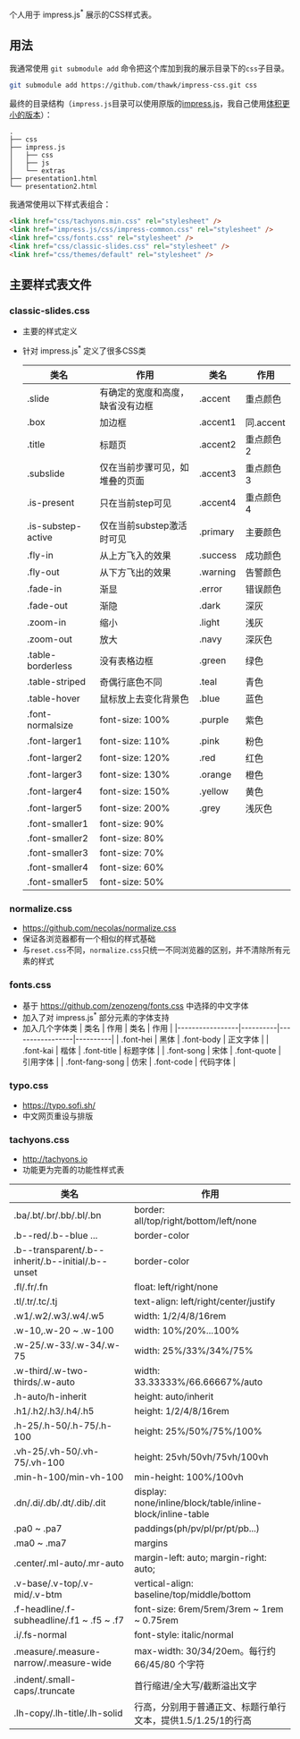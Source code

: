 个人用于 impress.js<sup>*</sup> 展示的CSS样式表。

## 用法

我通常使用 ``git submodule add`` 命令把这个库加到我的展示目录下的``css``子目录。

```sh
git submodule add https://github.com/thawk/impress-css.git css
```

最终的目录结构（``impress.js``目录可以使用原版的[impress.js](https://github.com/impress/impress.js)，我自己使用[体积更小的版本](https://github.com/thawk/impress-shim)）：
```
.
├── css
├── impress.js
│   ├── css
│   ├── js
│   └── extras
├── presentation1.html
└── presentation2.html
```

我通常使用以下样式表组合：

```html
<link href="css/tachyons.min.css" rel="stylesheet" />
<link href="impress.js/css/impress-common.css" rel="stylesheet" />
<link href="css/fonts.css" rel="stylesheet" />
<link href="css/classic-slides.css" rel="stylesheet" />
<link href="css/themes/default" rel="stylesheet" />
```

## 主要样式表文件

### classic-slides.css

* 主要的样式定义
* 针对 impress.js<sup>*</sup> 定义了很多CSS类

  | 类名               | 作用                             | 类名     | 作用      |
  |--------------------|----------------------------------|----------|-----------|
  | .slide             | 有确定的宽度和高度，缺省没有边框 | .accent  | 重点颜色  |
  | .box               | 加边框                           | .accent1 | 同.accent |
  | .title             | 标题页                           | .accent2 | 重点颜色2 |
  | .subslide          | 仅在当前步骤可见，如堆叠的页面   | .accent3 | 重点颜色3 |
  | .is-present        | 只在当前step可见                 | .accent4 | 重点颜色4 |
  | .is-substep-active | 仅在当前substep激活时可见        | .primary | 主要颜色  |
  | .fly-in            | 从上方飞入的效果                 | .success | 成功颜色  |
  | .fly-out           | 从下方飞出的效果                 | .warning | 告警颜色  |
  | .fade-in           | 渐显                             | .error   | 错误颜色  |
  | .fade-out          | 渐隐                             | .dark    | 深灰      |
  | .zoom-in           | 缩小                             | .light   | 浅灰      |
  | .zoom-out          | 放大                             | .navy    | 深灰色    |
  | .table-borderless  | 没有表格边框                     | .green   | 绿色      |
  | .table-striped     | 奇偶行底色不同                   | .teal    | 青色      |
  | .table-hover       | 鼠标放上去变化背景色             | .blue    | 蓝色      |
  | .font-normalsize   | font-size: 100%                  | .purple  | 紫色      |
  | .font-larger1      | font-size: 110%                  | .pink    | 粉色      |
  | .font-larger2      | font-size: 120%                  | .red     | 红色      |
  | .font-larger3      | font-size: 130%                  | .orange  | 橙色      |
  | .font-larger4      | font-size: 150%                  | .yellow  | 黄色      |
  | .font-larger5      | font-size: 200%                  | .grey    | 浅灰色    |
  | .font-smaller1     | font-size: 90%                   |          |           |
  | .font-smaller2     | font-size: 80%                   |          |           |
  | .font-smaller3     | font-size: 70%                   |          |           |
  | .font-smaller4     | font-size: 60%                   |          |           |
  | .font-smaller5     | font-size: 50%                   |          |           |

  
### normalize.css

* https://github.com/necolas/normalize.css
* 保证各浏览器都有一个相似的样式基础
* 与``reset.css``不同，``normalize.css``只统一不同浏览器的区别，并不清除所有元素的样式

### fonts.css

* 基于 https://github.com/zenozeng/fonts.css 中选择的中文字体
* 加入了对 impress.js<sup>*</sup> 部分元素的字体支持
* 加入几个字体类
  | 类名            | 作用     | 类名            | 作用     |
  |-----------------|----------|-----------------|----------|
  | .font-hei       | 黑体     | .font-body      | 正文字体 |
  | .font-kai       | 楷体     | .font-title     | 标题字体 |
  | .font-song      | 宋体     | .font-quote     | 引用字体 |
  | .font-fang-song | 仿宋     | .font-code      | 代码字体 |

### typo.css

* https://typo.sofi.sh/
* 中文网页重设与排版

### tachyons.css

* http://tachyons.io
* 功能更为完善的功能性样式表

| 类名                                              | 作用                                                         |
|---------------------------------------------------|--------------------------------------------------------------|
| .ba/.bt/.br/.bb/.bl/.bn                           | border: all/top/right/bottom/left/none                       |
| .b--red/.b--blue ...                              | border-color                                                 |
| .b--transparent/.b--inherit/.b--initial/.b--unset | border-color                                                 |
| .fl/.fr/.fn                                       | float: left/right/none                                       |
| .tl/.tr/.tc/.tj                                   | text-align: left/right/center/justify                        |
| .w1/.w2/.w3/.w4/.w5                               | width: 1/2/4/8/16rem                                         |
| .w-10,.w-20 ~ .w-100                              | width: 10%/20%...100%                                        |
| .w-25/.w-33/.w-34/.w-75                           | width: 25%/33%/34%/75%                                       |
| .w-third/.w-two-thirds/.w-auto                    | width: 33.33333%/66.66667%/auto                              |
| .h-auto/h-inherit                                 | height: auto/inherit                                         |
| .h1/.h2/.h3/.h4/.h5                               | height: 1/2/4/8/16rem                                        |
| .h-25/.h-50/.h-75/.h-100                          | height: 25%/50%/75%/100%                                     |
| .vh-25/.vh-50/.vh-75/.vh-100                      | height: 25vh/50vh/75vh/100vh                                 |
| .min-h-100/min-vh-100                             | min-height: 100%/100vh                                       |
| .dn/.di/.db/.dt/.dib/.dit                         | display: none/inline/block/table/inline-block/inline-table   |
| .pa0 ~ .pa7                                       | paddings(ph/pv/pl/pr/pt/pb...)                               |
| .ma0 ~ .ma7                                       | margins                                                      |
| .center/.ml-auto/.mr-auto                         | margin-left: auto; margin-right: auto;                       |
| .v-base/.v-top/.v-mid/.v-btm                      | vertical-align: baseline/top/middle/bottom                   |
| .f-headline/.f-subheadline/.f1 ~ .f5 ~ .f7        | font-size: 6rem/5rem/3rem ~ 1rem ~ 0.75rem                   |
| .i/.fs-normal                                     | font-style: italic/normal                                    |
| .measure/.measure-narrow/.measure-wide            | max-width: 30/34/20em。每行约 66/45/80 个字符                |
| .indent/.small-caps/.truncate                     | 首行缩进/全大写/截断溢出文字                                 |
| .lh-copy/.lh-title/.lh-solid                      | 行高，分别用于普通正文、标题行单行文本，提供1.5/1.25/1的行高 |


